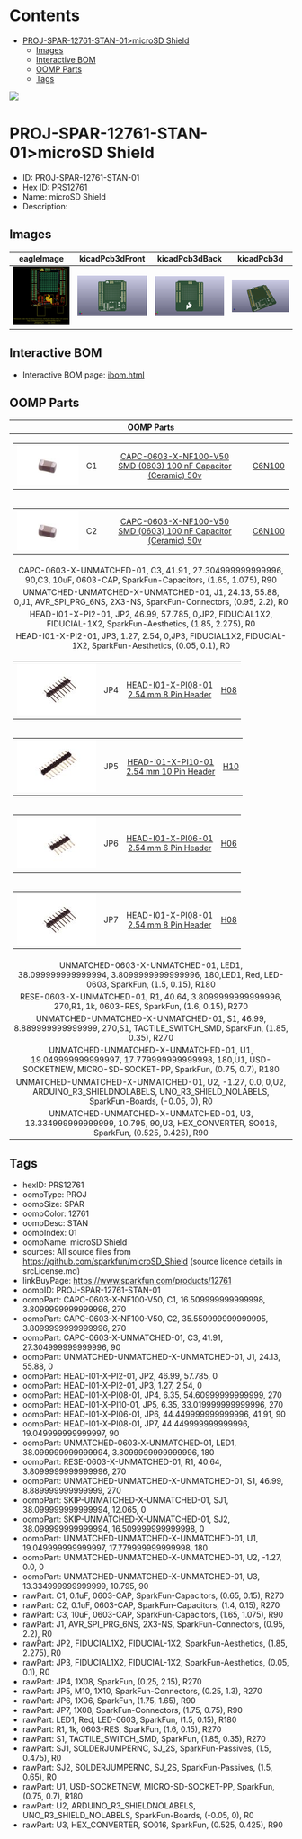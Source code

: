 



Contents
========

* [PROJ-SPAR-12761-STAN-01>microSD Shield](#proj-spar-12761-stan-01microsd-shield)
	* [Images](#images)
	* [Interactive BOM](#interactive-bom)
	* [OOMP Parts](#oomp-parts)
	* [Tags](#tags)
  
![][im]
# PROJ-SPAR-12761-STAN-01>microSD Shield

- ID: PROJ-SPAR-12761-STAN-01
- Hex ID: PRS12761
- Name: microSD Shield
- Description: 

## Images
  
  

|eagleImage|kicadPcb3dFront|kicadPcb3dBack|kicadPcb3d|
| :---: | :---: | :---: | :---: |
|[![eagleImage](eagleImage_140.png)](eagleImage_600.png)|[![kicadPcb3dFront](kicadPcb3dFront_140.png)](kicadPcb3dFront_600.png)|[![kicadPcb3dBack](kicadPcb3dBack_140.png)](kicadPcb3dBack_600.png)|[![kicadPcb3d](kicadPcb3d_140.png)](kicadPcb3d_600.png)|

## Interactive BOM

- Interactive BOM page: [ibom.html](kicad/bom/ibom.html)

## OOMP Parts
  

|OOMP Parts|
| :---: |
|<table><tr><td>![CAPC-0603-X-NF100-V50](https://raw.githubusercontent.com/oomlout/oomlout_OOMP_parts/main/CAPC-0603-X-NF100-V50/image_140.jpg)</td><td> C1</td><td>[CAPC-0603-X-NF100-V50<br>SMD (0603) 100 nF Capacitor (Ceramic) 50v](https://github.com/oomlout/oomlout_OOMP_parts/tree/main/CAPC-0603-X-NF100-V50/)</td><td>[C6N100](https://github.com/oomlout/oomlout_OOMP_parts/tree/main/CAPC-0603-X-NF100-V50/)</td></tr></table>|
|<table><tr><td>![CAPC-0603-X-NF100-V50](https://raw.githubusercontent.com/oomlout/oomlout_OOMP_parts/main/CAPC-0603-X-NF100-V50/image_140.jpg)</td><td> C2</td><td>[CAPC-0603-X-NF100-V50<br>SMD (0603) 100 nF Capacitor (Ceramic) 50v](https://github.com/oomlout/oomlout_OOMP_parts/tree/main/CAPC-0603-X-NF100-V50/)</td><td>[C6N100](https://github.com/oomlout/oomlout_OOMP_parts/tree/main/CAPC-0603-X-NF100-V50/)</td></tr></table>|
|CAPC-0603-X-UNMATCHED-01, C3, 41.91, 27.304999999999996, 90,C3, 10uF, 0603-CAP, SparkFun-Capacitors, (1.65, 1.075), R90|
|UNMATCHED-UNMATCHED-X-UNMATCHED-01, J1, 24.13, 55.88, 0,J1, AVR_SPI_PRG_6NS, 2X3-NS, SparkFun-Connectors, (0.95, 2.2), R0|
|HEAD-I01-X-PI2-01, JP2, 46.99, 57.785, 0,JP2, FIDUCIAL1X2, FIDUCIAL-1X2, SparkFun-Aesthetics, (1.85, 2.275), R0|
|HEAD-I01-X-PI2-01, JP3, 1.27, 2.54, 0,JP3, FIDUCIAL1X2, FIDUCIAL-1X2, SparkFun-Aesthetics, (0.05, 0.1), R0|
|<table><tr><td>![HEAD-I01-X-PI08-01](https://raw.githubusercontent.com/oomlout/oomlout_OOMP_parts/main/HEAD-I01-X-PI08-01/image_140.jpg)</td><td> JP4</td><td>[HEAD-I01-X-PI08-01<br>2.54 mm 8 Pin Header](https://github.com/oomlout/oomlout_OOMP_parts/tree/main/HEAD-I01-X-PI08-01/)</td><td>[H08](https://github.com/oomlout/oomlout_OOMP_parts/tree/main/HEAD-I01-X-PI08-01/)</td></tr></table>|
|<table><tr><td>![HEAD-I01-X-PI10-01](https://raw.githubusercontent.com/oomlout/oomlout_OOMP_parts/main/HEAD-I01-X-PI10-01/image_140.jpg)</td><td> JP5</td><td>[HEAD-I01-X-PI10-01<br>2.54 mm 10 Pin Header](https://github.com/oomlout/oomlout_OOMP_parts/tree/main/HEAD-I01-X-PI10-01/)</td><td>[H10](https://github.com/oomlout/oomlout_OOMP_parts/tree/main/HEAD-I01-X-PI10-01/)</td></tr></table>|
|<table><tr><td>![HEAD-I01-X-PI06-01](https://raw.githubusercontent.com/oomlout/oomlout_OOMP_parts/main/HEAD-I01-X-PI06-01/image_140.jpg)</td><td> JP6</td><td>[HEAD-I01-X-PI06-01<br>2.54 mm 6 Pin Header](https://github.com/oomlout/oomlout_OOMP_parts/tree/main/HEAD-I01-X-PI06-01/)</td><td>[H06](https://github.com/oomlout/oomlout_OOMP_parts/tree/main/HEAD-I01-X-PI06-01/)</td></tr></table>|
|<table><tr><td>![HEAD-I01-X-PI08-01](https://raw.githubusercontent.com/oomlout/oomlout_OOMP_parts/main/HEAD-I01-X-PI08-01/image_140.jpg)</td><td> JP7</td><td>[HEAD-I01-X-PI08-01<br>2.54 mm 8 Pin Header](https://github.com/oomlout/oomlout_OOMP_parts/tree/main/HEAD-I01-X-PI08-01/)</td><td>[H08](https://github.com/oomlout/oomlout_OOMP_parts/tree/main/HEAD-I01-X-PI08-01/)</td></tr></table>|
|UNMATCHED-0603-X-UNMATCHED-01, LED1, 38.099999999999994, 3.8099999999999996, 180,LED1, Red, LED-0603, SparkFun, (1.5, 0.15), R180|
|RESE-0603-X-UNMATCHED-01, R1, 40.64, 3.8099999999999996, 270,R1, 1k, 0603-RES, SparkFun, (1.6, 0.15), R270|
|UNMATCHED-UNMATCHED-X-UNMATCHED-01, S1, 46.99, 8.889999999999999, 270,S1, TACTILE_SWITCH_SMD, SparkFun, (1.85, 0.35), R270|
|UNMATCHED-UNMATCHED-X-UNMATCHED-01, U1, 19.049999999999997, 17.779999999999998, 180,U1, USD-SOCKETNEW, MICRO-SD-SOCKET-PP, SparkFun, (0.75, 0.7), R180|
|UNMATCHED-UNMATCHED-X-UNMATCHED-01, U2, -1.27, 0.0, 0,U2, ARDUINO_R3_SHIELDNOLABELS, UNO_R3_SHIELD_NOLABELS, SparkFun-Boards, (-0.05, 0), R0|
|UNMATCHED-UNMATCHED-X-UNMATCHED-01, U3, 13.334999999999999, 10.795, 90,U3, HEX_CONVERTER, SO016, SparkFun, (0.525, 0.425), R90|

## Tags

- hexID: PRS12761
- oompType: PROJ
- oompSize: SPAR
- oompColor: 12761
- oompDesc: STAN
- oompIndex: 01
- oompName: microSD Shield
- sources: All source files from https://github.com/sparkfun/microSD_Shield (source licence details in srcLicense.md)
- linkBuyPage: https://www.sparkfun.com/products/12761
- oompID: PROJ-SPAR-12761-STAN-01
- oompPart: CAPC-0603-X-NF100-V50, C1, 16.509999999999998, 3.8099999999999996, 270
- oompPart: CAPC-0603-X-NF100-V50, C2, 35.559999999999995, 3.8099999999999996, 270
- oompPart: CAPC-0603-X-UNMATCHED-01, C3, 41.91, 27.304999999999996, 90
- oompPart: UNMATCHED-UNMATCHED-X-UNMATCHED-01, J1, 24.13, 55.88, 0
- oompPart: HEAD-I01-X-PI2-01, JP2, 46.99, 57.785, 0
- oompPart: HEAD-I01-X-PI2-01, JP3, 1.27, 2.54, 0
- oompPart: HEAD-I01-X-PI08-01, JP4, 6.35, 54.60999999999999, 270
- oompPart: HEAD-I01-X-PI10-01, JP5, 6.35, 33.019999999999996, 270
- oompPart: HEAD-I01-X-PI06-01, JP6, 44.449999999999996, 41.91, 90
- oompPart: HEAD-I01-X-PI08-01, JP7, 44.449999999999996, 19.049999999999997, 90
- oompPart: UNMATCHED-0603-X-UNMATCHED-01, LED1, 38.099999999999994, 3.8099999999999996, 180
- oompPart: RESE-0603-X-UNMATCHED-01, R1, 40.64, 3.8099999999999996, 270
- oompPart: UNMATCHED-UNMATCHED-X-UNMATCHED-01, S1, 46.99, 8.889999999999999, 270
- oompPart: SKIP-UNMATCHED-X-UNMATCHED-01, SJ1, 38.099999999999994, 12.065, 0
- oompPart: SKIP-UNMATCHED-X-UNMATCHED-01, SJ2, 38.099999999999994, 16.509999999999998, 0
- oompPart: UNMATCHED-UNMATCHED-X-UNMATCHED-01, U1, 19.049999999999997, 17.779999999999998, 180
- oompPart: UNMATCHED-UNMATCHED-X-UNMATCHED-01, U2, -1.27, 0.0, 0
- oompPart: UNMATCHED-UNMATCHED-X-UNMATCHED-01, U3, 13.334999999999999, 10.795, 90
- rawPart: C1, 0.1uF, 0603-CAP, SparkFun-Capacitors, (0.65, 0.15), R270
- rawPart: C2, 0.1uF, 0603-CAP, SparkFun-Capacitors, (1.4, 0.15), R270
- rawPart: C3, 10uF, 0603-CAP, SparkFun-Capacitors, (1.65, 1.075), R90
- rawPart: J1, AVR_SPI_PRG_6NS, 2X3-NS, SparkFun-Connectors, (0.95, 2.2), R0
- rawPart: JP2, FIDUCIAL1X2, FIDUCIAL-1X2, SparkFun-Aesthetics, (1.85, 2.275), R0
- rawPart: JP3, FIDUCIAL1X2, FIDUCIAL-1X2, SparkFun-Aesthetics, (0.05, 0.1), R0
- rawPart: JP4, 1X08, SparkFun, (0.25, 2.15), R270
- rawPart: JP5, M10, 1X10, SparkFun-Connectors, (0.25, 1.3), R270
- rawPart: JP6, 1X06, SparkFun, (1.75, 1.65), R90
- rawPart: JP7, 1X08, SparkFun-Connectors, (1.75, 0.75), R90
- rawPart: LED1, Red, LED-0603, SparkFun, (1.5, 0.15), R180
- rawPart: R1, 1k, 0603-RES, SparkFun, (1.6, 0.15), R270
- rawPart: S1, TACTILE_SWITCH_SMD, SparkFun, (1.85, 0.35), R270
- rawPart: SJ1, SOLDERJUMPERNC, SJ_2S, SparkFun-Passives, (1.5, 0.475), R0
- rawPart: SJ2, SOLDERJUMPERNC, SJ_2S, SparkFun-Passives, (1.5, 0.65), R0
- rawPart: U1, USD-SOCKETNEW, MICRO-SD-SOCKET-PP, SparkFun, (0.75, 0.7), R180
- rawPart: U2, ARDUINO_R3_SHIELDNOLABELS, UNO_R3_SHIELD_NOLABELS, SparkFun-Boards, (-0.05, 0), R0
- rawPart: U3, HEX_CONVERTER, SO016, SparkFun, (0.525, 0.425), R90



[im]: kicadPcb3d_450.png
